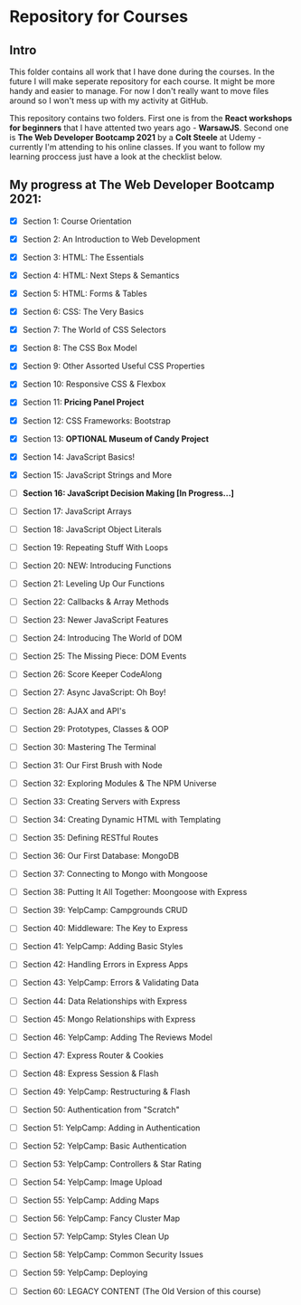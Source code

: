 # Repository for Courses
## Intro
This folder contains all work that I have done during the courses. In the future I will make seperate repository for each course. It might be more handy and easier to manage. For now I don't really want to move files around so I won't mess up with my activity at GitHub.

This repository contains two folders. First one is from the **React workshops for beginners** that I have attented two years ago - **WarsawJS**.
Second one is **The Web Developer Bootcamp 2021** by a **Colt Steele** at Udemy - currently I'm attending to his online classes. If you want to follow my learning proccess just have a look at the checklist below.

## My progress at **The Web Developer Bootcamp 2021:**

- [X] Section 1: Course Orientation
- [X] Section 2: An Introduction to Web Development
- [X] Section 3: HTML: The Essentials
- [X] Section 4: HTML: Next Steps & Semantics
- [X] Section 5: HTML: Forms & Tables
- [X] Section 6: CSS: The Very Basics
- [X] Section 7: The World of CSS Selectors
- [X] Section 8: The CSS Box Model
- [X] Section 9: Other Assorted Useful CSS Properties
- [X] Section 10: Responsive CSS & Flexbox
- [X] Section 11: **Pricing Panel Project**
- [X] Section 12: CSS Frameworks: Bootstrap
- [X] Section 13: **OPTIONAL Museum of Candy Project**
- [X] Section 14: JavaScript Basics! 
- [X] Section 15: JavaScript Strings and More
- [ ] **Section 16: JavaScript Decision Making [In Progress...]**
- [ ] Section 17: JavaScript Arrays
- [ ] Section 18: JavaScript Object Literals
- [ ] Section 19: Repeating Stuff With Loops
- [ ] Section 20: NEW: Introducing Functions
- [ ] Section 21: Leveling Up Our Functions
- [ ] Section 22: Callbacks & Array Methods
- [ ] Section 23: Newer JavaScript Features
- [ ] Section 24: Introducing The World of DOM
- [ ] Section 25: The Missing Piece: DOM Events
- [ ] Section 26: Score Keeper CodeAlong
- [ ] Section 27: Async JavaScript: Oh Boy!
- [ ] Section 28: AJAX and API's
- [ ] Section 29: Prototypes, Classes & OOP
- [ ] Section 30: Mastering The Terminal
- [ ] Section 31: Our First Brush with Node
- [ ] Section 32: Exploring Modules & The NPM Universe
- [ ] Section 33: Creating Servers with Express
- [ ] Section 34: Creating Dynamic HTML with Templating
- [ ] Section 35: Defining RESTful Routes
- [ ] Section 36: Our First Database: MongoDB
- [ ] Section 37: Connecting to Mongo with Mongoose
- [ ] Section 38: Putting It All Together: Moongoose with Express
- [ ] Section 39: YelpCamp: Campgrounds CRUD
- [ ] Section 40: Middleware: The Key to Express
- [ ] Section 41: YelpCamp: Adding Basic Styles
- [ ] Section 42: Handling Errors in Express Apps
- [ ] Section 43: YelpCamp: Errors & Validating Data
- [ ] Section 44: Data Relationships with Express
- [ ] Section 45: Mongo Relationships with Express
- [ ] Section 46: YelpCamp: Adding The Reviews Model
- [ ] Section 47: Express Router & Cookies
- [ ] Section 48: Express Session & Flash
- [ ] Section 49: YelpCamp: Restructuring & Flash
- [ ] Section 50: Authentication from "Scratch"
- [ ] Section 51: YelpCamp: Adding in Authentication
- [ ] Section 52: YelpCamp: Basic Authentication
- [ ] Section 53: YelpCamp: Controllers & Star Rating
- [ ] Section 54: YelpCamp: Image Upload
- [ ] Section 55: YelpCamp: Adding Maps
- [ ] Section 56: YelpCamp: Fancy Cluster Map
- [ ] Section 57: YelpCamp: Styles Clean Up
- [ ] Section 58: YelpCamp: Common Security Issues
- [ ] Section 59: YelpCamp: Deploying
- [ ] Section 60: LEGACY CONTENT (The Old Version of this course)
 

